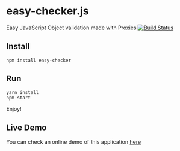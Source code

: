 # easy-checker.js
Easy JavaScript Object validation made with Proxies [![Build Status](https://travis-ci.org/francesco-strazzullo/easy-checker.svg?branch=master)](https://travis-ci.org/francesco-strazzullo/easy-checker)

## Install

    npm install easy-checker

## Run
    yarn install
    npm start
    
Enjoy!

## Live Demo

You can check an online demo of this application [here](https://francesco-strazzullo.github.io/easy-checker)

